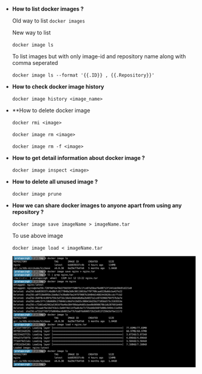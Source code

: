 - **How to list docker images ?**

    Old way to list
    ```docker images```

    New way to list

    ```docker image ls```

    To list images but with only image-id and repository name along with comma seperated

    ```docker image ls --format '{{.ID}} , {{.Repository}}'```

- **How to check docker image history**

    ```docker image history <image_name>```

- **How to delete docker image

    ```docker rmi <image>```

    ```docker image rm <image>```

    ```docker image rm -f <image>```

- **How to get detail information about docker image ?**

    ```docker image inspect <image>```

- **How to delete all unused image ?**

    ```docker image prune```

- **How we can share docker images to anyone apart from using any repository ?**

    ```docker image save imageName > imageName.tar```

    To use above image 

    ```docker image load < imageName.tar```
    

    ![](../images/docker-image-save.png)

